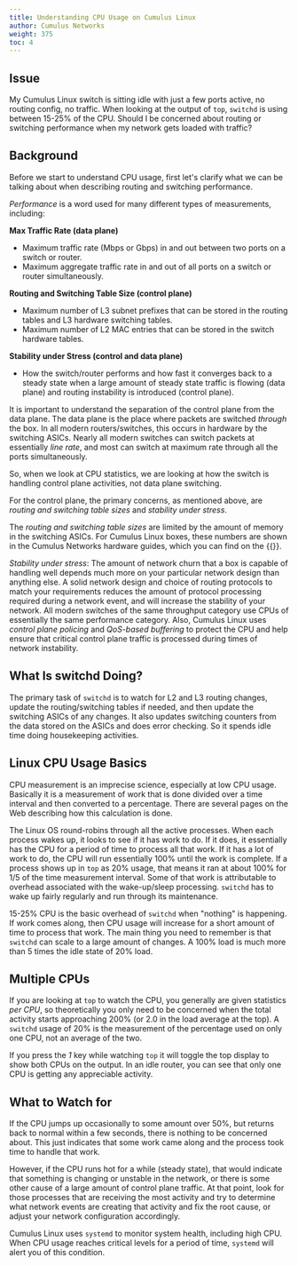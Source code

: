 ```yaml
---
title: Understanding CPU Usage on Cumulus Linux
author: Cumulus Networks
weight: 375
toc: 4
---
```


## Issue

My Cumulus Linux switch is sitting idle with just a few ports active, no
routing config, no traffic. When looking at the output of `top`,
`switchd` is using between 15-25% of the CPU. Should I be concerned
about routing or switching performance when my network gets loaded with
traffic?

## Background

Before we start to understand CPU usage, first let's clarify what we can
be talking about when describing routing and switching performance.

*Performance* is a word used for many different types of measurements, including:

**Max Traffic Rate (data plane)**

  - Maximum traffic rate (Mbps or Gbps) in and out between two ports on a switch or router.
  - Maximum aggregate traffic rate in and out of all ports on a switch or router simultaneously.

**Routing and Switching Table Size (control plane)**

  - Maximum number of L3 subnet prefixes that can be stored in the routing tables and L3 hardware switching tables.
  - Maximum number of L2 MAC entries that can be stored in the switch hardware tables.

**Stability under Stress (control and data plane)**

  - How the switch/router performs and how fast it converges back to a steady state when a large amount of steady state traffic is flowing (data plane) and routing instability is introduced (control plane).

It is important to understand the separation of the control plane from
the data plane. The data plane is the place where packets are switched
*through* the box. In all modern routers/switches, this occurs in
hardware by the switching ASICs. Nearly all modern switches can switch
packets at essentially *line rate*, and most can switch at maximum rate
through all the ports simultaneously.

So, when we look at CPU statistics, we are looking at how the switch is
handling control plane activities, not data plane switching.

For the control plane, the primary concerns, as mentioned above, are
*routing and switching table sizes* and *stability under stress*.

The *routing and switching table sizes* are limited by the amount of memory in the switching ASICs. For Cumulus Linux boxes, these numbers are shown in the Cumulus Networks hardware guides, which you can find on the {{<exlink url="https://cumulusnetworks.com/hcl/" text="hardware compatibility list">}}.

*Stability under stress*: The amount of network churn that a box is
capable of handling well depends much more on your particular network
design than anything else. A solid network design and choice of routing
protocols to match your requirements reduces the amount of protocol
processing required during a network event, and will increase the
stability of your network. All modern switches of the same throughput
category use CPUs of essentially the same performance category. Also,
Cumulus Linux uses *control plane policing* and *QoS-based buffering* to
protect the CPU and help ensure that critical control plane traffic is
processed during times of network instability.

## What Is switchd Doing?

The primary task of `switchd` is to watch for L2 and L3 routing changes,
update the routing/switching tables if needed, and then update the
switching ASICs of any changes. It also updates switching counters from
the data stored on the ASICs and does error checking. So it spends idle
time doing housekeeping activities.

## Linux CPU Usage Basics

CPU measurement is an imprecise science, especially at low CPU usage.
Basically it is a measurement of work that is done divided over a time
interval and then converted to a percentage. There are several pages on
the Web describing how this calculation is done.

The Linux OS round-robins through all the active processes. When each
process wakes up, it looks to see if it has work to do. If it does, it
essentially has the CPU for a period of time to process all that work.
If it has a lot of work to do, the CPU will run essentially 100% until
the work is complete. If a process shows up in `top` as 20% usage, that
means it ran at about 100% for 1/5 of the time measurement interval.
Some of that work is attributable to overhead associated with the
wake-up/sleep processing. `switchd` has to wake up fairly regularly and
run through its maintenance.

15-25% CPU is the basic overhead of `switchd` when "nothing" is
happening. If work comes along, then CPU usage will increase for a short
amount of time to process that work. The main thing you need to remember
is that `switchd` can scale to a large amount of changes. A 100% load is
much more than 5 times the idle state of 20% load.

## Multiple CPUs

If you are looking at `top` to watch the CPU, you generally are given
statistics *per CPU*, so theoretically you only need to be concerned
when the total activity starts approaching 200% (or 2.0 in the load
average at the top). A `switchd` usage of 20% is the measurement of the
percentage used on only one CPU, not an average of the two.

If you press the *1* key while watching `top` it will toggle the top
display to show both CPUs on the output. In an idle router, you can see
that only one CPU is getting any appreciable activity.

## What to Watch for

If the CPU jumps up occasionally to some amount over 50%, but returns
back to normal within a few seconds, there is nothing to be concerned
about. This just indicates that some work came along and the process
took time to handle that work.

However, if the CPU runs hot for a while (steady state), that would
indicate that something is changing or unstable in the network, or there
is some other cause of a large amount of control plane traffic. At that
point, look for those processes that are receiving the most activity and
try to determine what network events are creating that activity and fix
the root cause, or adjust your network configuration accordingly.

Cumulus Linux uses `systemd` to monitor system health, including high CPU.
When CPU usage reaches critical levels for a period of time, `systemd`
will alert you of this condition.
